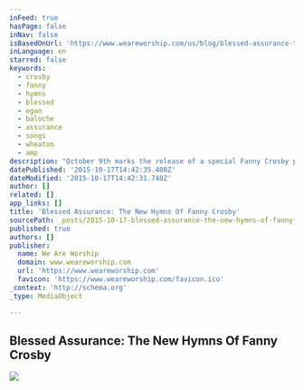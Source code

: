 ```yaml
---
inFeed: true
hasPage: false
inNav: false
isBasedOnUrl: 'https://www.weareworship.com/us/blog/blessed-assurance-the-new-hymns-of-fanny-crosby/'
inLanguage: en
starred: false
keywords:
  - crosby
  - fanny
  - hymns
  - blessed
  - egan
  - baloche
  - assurance
  - songs
  - wheaton
  - amp
description: "October 9th marks the release of a special Fanny Crosby project. Here's a glimpse of the project: The incomparable Fanny Crosby's gift to the Church shines anew in Blessed Assurance: The New Hymns Of Fanny Crosby releasing globally Oct. 9."
datePublished: '2015-10-17T14:42:35.408Z'
dateModified: '2015-10-17T14:42:31.740Z'
author: []
related: []
app_links: []
title: 'Blessed Assurance: The New Hymns Of Fanny Crosby'
sourcePath: _posts/2015-10-17-blessed-assurance-the-new-hymns-of-fanny-crosby.md
published: true
authors: []
publisher:
  name: We Are Worship
  domain: www.weareworship.com
  url: 'https://www.weareworship.com'
  favicon: 'https://www.weareworship.com/favicon.ico'
_context: 'http://schema.org'
_type: MediaObject

---
```

<article style=""><h1>Blessed Assurance: The New Hymns Of Fanny Crosby</h1><img src="http://www.weareworship.com/assets/Uploads/Blessed-Assurance-blog2.jpg" /></article>